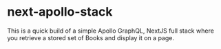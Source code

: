 # next-apollo-stack
This is a quick build of a simple Apollo GraphQL, NextJS full stack where you retrieve a stored set of Books and display it on a page.
